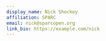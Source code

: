 ```yaml
---
display_name: Nick Shockey
affiliation: SPARC
email: nick@sparcopen.org
link_bio: https://example.com/nick
---
```

